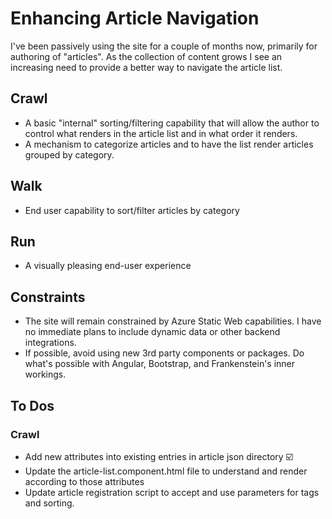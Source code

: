 # Enhancing Article Navigation

I've been passively using the site for a couple of months now, primarily for authoring of "articles".  As the collection of content grows I see an increasing need to provide a better way to navigate the article list.

## Crawl
- A basic "internal" sorting/filtering capability that will allow the author to control what renders in the article list and in what order it renders.
- A mechanism to categorize articles and to have the list render articles grouped by category.
  
## Walk
- End user capability to sort/filter articles by category
  
## Run
- A visually pleasing end-user experience

## Constraints
- The site will remain constrained by Azure Static Web capabilities.  I have no immediate plans to include dynamic data or other backend integrations.
- If possible, avoid using new 3rd party components or packages.  Do what's possible with Angular, Bootstrap, and Frankenstein's inner workings.

## To Dos

### Crawl
- Add new attributes into existing entries in article json directory ☑️
- Update the article-list.component.html file to understand and render according to those attributes
- Update article registration script to accept and use parameters for tags and sorting.